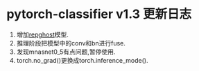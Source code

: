 # pytorch-classifier v1.3 更新日志

1. 增加[repghost](https://arxiv.org/abs/2211.06088)模型.
2. 推理阶段把模型中的conv和bn进行fuse.
3. 发现mnasnet0_5有点问题,暂停使用.
4. torch.no_grad()更换成torch.inference_mode().